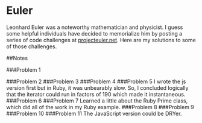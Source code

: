 # Euler

Leonhard Euler was a noteworthy mathematician and physicist.  I guess some helpful individuals have decided to memorialize him by posting a series of code challenges at [projecteuler.net].  Here are my solutions to some of those challenges.

##Notes

###Problem 1


###Problem 2
###Problem 3
###Problem 4
###Problem 5
I wrote the js version first but in Ruby, it was unbearably slow.  So, I concluded logically that the iterator could run in factors of 190 which made it instantaneous.
###Problem 6
###Problem 7
Learned a little about the Ruby Prime class, which did all of the work in my Ruby example.
###Problem 8
###Problem 9
###Problem 10
###Problem 11
The JavaScript version could be DRYer.


[projecteuler.net]:http://www.projecteuler.net